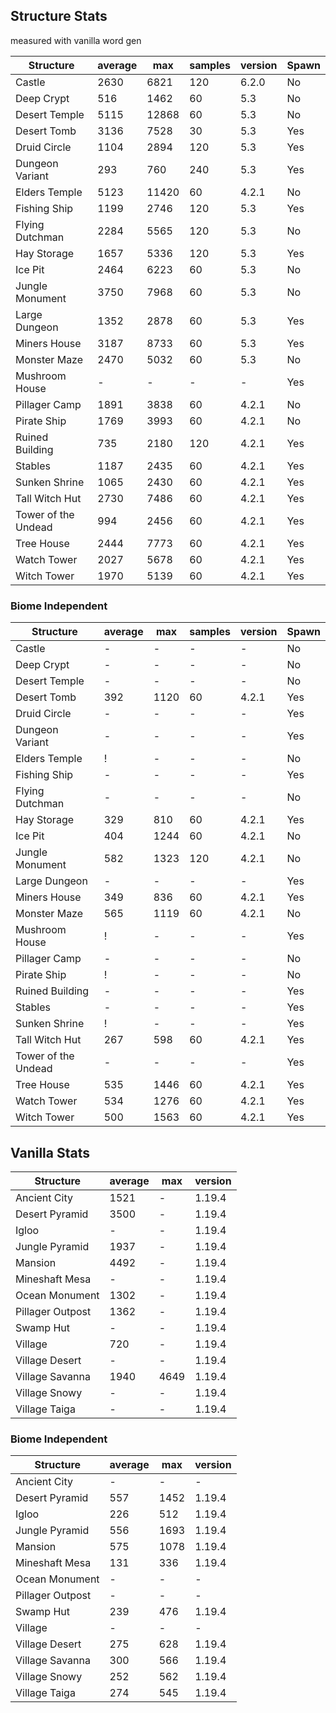 ## Structure Stats
measured with vanilla word gen

| Structure           | average | max   | samples | version | Spawn |
|---------------------|---------|-------|---------|---------|-------|
| Castle              | 2630    | 6821  | 120     | 6.2.0   | No    |
| Deep Crypt          | 516     | 1462  | 60      | 5.3     | No    |
| Desert Temple       | 5115    | 12868 | 60      | 5.3     | No    | 
| Desert Tomb         | 3136    | 7528  | 30      | 5.3     | Yes   | 
| Druid Circle        | 1104    | 2894  | 120     | 5.3     | Yes   |
| Dungeon Variant     | 293     | 760   | 240     | 5.3     | Yes   | 
| Elders Temple       | 5123    | 11420 | 60      | 4.2.1   | No    | 
| Fishing Ship        | 1199    | 2746  | 120     | 5.3     | Yes   |
| Flying Dutchman     | 2284    | 5565  | 120     | 5.3     | No    |
| Hay Storage         | 1657    | 5336  | 120     | 5.3     | Yes   | 
| Ice Pit             | 2464    | 6223  | 60      | 5.3     | No    | 
| Jungle Monument     | 3750    | 7968  | 60      | 5.3     | No    |
| Large Dungeon       | 1352    | 2878  | 60      | 5.3     | Yes   |
| Miners House        | 3187    | 8733  | 60      | 5.3     | Yes   | 
| Monster Maze        | 2470    | 5032  | 60      | 5.3     | No    | 
| Mushroom House      | -       | -     | -       | -       | Yes   | 
| Pillager Camp       | 1891    | 3838  | 60      | 4.2.1   | No    | 
| Pirate Ship         | 1769    | 3993  | 60      | 4.2.1   | No    | 
| Ruined Building     | 735     | 2180  | 120     | 4.2.1   | Yes   |
| Stables             | 1187    | 2435  | 60      | 4.2.1   | Yes   |
| Sunken Shrine       | 1065    | 2430  | 60      | 4.2.1   | Yes   | 
| Tall Witch Hut      | 2730    | 7486  | 60      | 4.2.1   | Yes   |
| Tower of the Undead | 994     | 2456  | 60      | 4.2.1   | Yes   |
| Tree House          | 2444    | 7773  | 60      | 4.2.1   | Yes   | 
| Watch Tower         | 2027    | 5678  | 60      | 4.2.1   | Yes   |
| Witch Tower         | 1970    | 5139  | 60      | 4.2.1   | Yes   |


### Biome Independent
| Structure           | average | max  | samples | version | Spawn |
|---------------------|---------|------|---------|---------|-------|
| Castle              | -       | -    | -       | -       | No    |
| Deep Crypt          | -       | -    | -       | -       | No    |
| Desert Temple       | -       | -    | -       | -       | No    | 
| Desert Tomb         | 392     | 1120 | 60      | 4.2.1   | Yes   | 
| Druid Circle        | -       | -    | -       | -       | Yes   |
| Dungeon Variant     | -       | -    | -       | -       | Yes   | 
| Elders Temple       | !       | -    | -       | -       | No    | 
| Fishing Ship        | -       | -    | -       | -       | Yes   |
| Flying Dutchman     | -       | -    | -       | -       | No    |
| Hay Storage         | 329     | 810  | 60      | 4.2.1   | Yes   | 
| Ice Pit             | 404     | 1244 | 60      | 4.2.1   | No    | 
| Jungle Monument     | 582     | 1323 | 120     | 4.2.1   | No    |
| Large Dungeon       | -       | -    | -       | -       | Yes   |
| Miners House        | 349     | 836  | 60      | 4.2.1   | Yes   | 
| Monster Maze        | 565     | 1119 | 60      | 4.2.1   | No    | 
| Mushroom House      | !       | -    | -       | -       | Yes   | 
| Pillager Camp       | -       | -    | -       | -       | No    | 
| Pirate Ship         | !       | -    | -       | -       | No    | 
| Ruined Building     | -       | -    | -       | -       | Yes   |
| Stables             | -       | -    | -       | -       | Yes   |
| Sunken Shrine       | !       | -    | -       | -       | Yes   | 
| Tall Witch Hut      | 267     | 598  | 60      | 4.2.1   | Yes   |
| Tower of the Undead | -       | -    | -       | -       | Yes   |
| Tree House          | 535     | 1446 | 60      | 4.2.1   | Yes   | 
| Watch Tower         | 534     | 1276 | 60      | 4.2.1   | Yes   |
| Witch Tower         | 500     | 1563 | 60      | 4.2.1   | Yes   |


## Vanilla Stats
| Structure        | average | max  | version |
|------------------|---------|------|---------|
| Ancient City     | 1521    | -    | 1.19.4  | 
| Desert Pyramid   | 3500    | -    | 1.19.4  |
| Igloo            | -       | -    | 1.19.4  |
| Jungle Pyramid   | 1937    | -    | 1.19.4  |
| Mansion          | 4492    | -    | 1.19.4  |
| Mineshaft Mesa   | -       | -    | 1.19.4  |
| Ocean Monument   | 1302    | -    | 1.19.4  |
| Pillager Outpost | 1362    | -    | 1.19.4  |
| Swamp Hut        | -       | -    | 1.19.4  |
| Village          | 720     | -    | 1.19.4  |
| Village Desert   | -       | -    | 1.19.4  |
| Village Savanna  | 1940    | 4649 | 1.19.4  |
| Village Snowy    | -       | -    | 1.19.4  |
| Village Taiga    | -       | -    | 1.19.4  |

### Biome Independent
| Structure        | average | max  | version |
|------------------|---------|------|---------|
| Ancient City     | -       | -    | -       | 
| Desert Pyramid   | 557     | 1452 | 1.19.4  |
| Igloo            | 226     | 512  | 1.19.4  |
| Jungle Pyramid   | 556     | 1693 | 1.19.4  |
| Mansion          | 575     | 1078 | 1.19.4  |
| Mineshaft Mesa   | 131     | 336  | 1.19.4  |
| Ocean Monument   | -       | -    | -       |
| Pillager Outpost | -       | -    | -       |
| Swamp Hut        | 239     | 476  | 1.19.4  |
| Village          | -       | -    | -       |
| Village Desert   | 275     | 628  | 1.19.4  |
| Village Savanna  | 300     | 566  | 1.19.4  |
| Village Snowy    | 252     | 562  | 1.19.4  |
| Village Taiga    | 274     | 545  | 1.19.4  |
